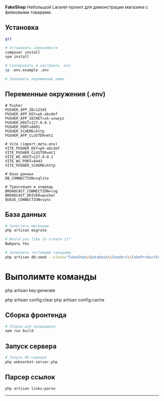 **FakeShop**
Небольшой Laravel-проект для демонстрации магазина с фейковыми товарами.

## Установка

```bash
git 

# Установить зависимости
composer install
npm install

# Скопировать и настроить .env
cp .env.example .env

# Заполнить переменные ниже
```

## Переменные окружения (.env)

```dotenv
# Pusher
PUSHER_APP_ID=12345
PUSHER_APP_KEY=pk-abcdef
PUSHER_APP_SECRET=sk-uvwxyz
PUSHER_HOST=127.0.0.1
PUSHER_PORT=6001
PUSHER_SCHEME=http
PUSHER_APP_CLUSTER=mt1

# Vite (import.meta.env)
VITE_PUSHER_KEY=pk-abcdef
VITE_PUSHER_CLUSTER=mt1
VITE_WS_HOST=127.0.0.1
VITE_WS_PORT=8443
VITE_PUSHER_SCHEME=http

# База данных
DB_CONNECTION=sqlite

# Трансляция и очередь
BROADCAST_CONNECTION=log
BROADCAST_DRIVER=pusher
QUEUE_CONNECTION=sync
```

## База данных

```bash
# Запустить миграции
php artisan migrate

# Would you like to create it?
Выбрать Yes

# Заполнить тестовыми товарами
php artisan db:seed --class="FakeShop\\Database\\Seeders\\FakeProductSeeder"
```

# Выполимте команды

php artisan key:generate

php artisan config:clear
php artisan config:cache

## Сборка фронтенда

```bash
# Сборка для продакшена
npm run build
```

## Запуск сервера

```bash
# Запуск WS-сервера
php websocket-server.php
```

## Парсер ссылок

```bash
php artisan links:parse
```

---
